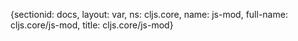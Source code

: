 {sectionid: docs, layout: var, ns: cljs.core, name: js-mod, full-name: cljs.core/js-mod,
  title: cljs.core/js-mod}
